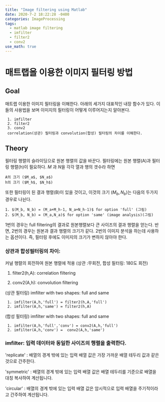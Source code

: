 ```yaml
---
title: "Image filtering using Matlab"
date: 2020-7-2 18:22:28 -0400
categories: ImageProcessing
tags:
  - matlab image filtering
  - imfilter 
  - filter2 
  - conv2
use_math: true
---
```

# 매트랩을 이용한 이미지 필터링 방법

## Goal
  매트랩 이용한 이미지 필터링을 이해한다. 아래의 세가지 대표적인 내장 함수가 있다. 이들의 사용법을 보며 이미지의 필터링이 어떻게 이루어지는지 알아본다.
  
     1. imfilter 
     2. filter2  
     3. conv2    
     correlation(상관) 필터링과 convolution(합성) 필터링의 차이를 이해한다. 
  

## Theory 

   필터링 행렬의 슬라이딩으로 원본 행렬의 값을 바꾼다. 필터링에는 원본 행렬(A)과 필터링 행렬(h)이 필요하다. $M$ 과 $N$을 각각 열과 행의 갯수라 하면 

    A의 크기 ($M_a$, $N_a$) 
    h의 크기 ($M_h$, $N_h$)
    
   또한 필터링이 된 결과 행렬(B)이 있을 것이고, 이것의 크기 $(M_b,N_b)$는 다음의 두가지 경우로 나뉜다. 
  
    1. $(M_b, N_b) = (M_a+M_h-1, N_a+N_h-1)$ for option 'full' (그림)
    2. $(M_b, N_b) = (M_a,N_a)$ for option 'same' (image analysis)(그림) 

   1번의 경우는 full filtering의 결과로 원본행렬보다 큰 사이즈의 결과 행렬을 얻는다. 반면, 2번의 경우는 원본과 결과 행렬의 크기가 같다. 
   2번의 이미지 분석을 하는데 사용하는 옵션이다. 즉, 필터링 후에도 이미지의 크기가 변하지 않아야 한다. 

### 상관과 합성필터링의 차이: 

   커널 행렬의 회전하여 원본 행렬에 적용 (상관 :무회전, 합성 필터링: 180도 회전)
  
   1. filter2(h,A): correlation filtering  
   
   2. conv2(A,h): convolution filtering 

   (상관 필터링) imfilter with two shapes: full and same 
   
     1. imfilter(A,h,'full') = filter2(h,A,'full') 
     2. imfilter(A,h,'same') = filter2(h,A) 

   (합성 필터링) imfilter with two shapes: full and same 
   
     1. imfilter(A,h,'full','conv') = conv2(A,h,'full') 
     2. imfilter(A,h,'conv') =  conv2(A,h,'same')


### imfilter: 입력 데이터와 동일한 사이즈의 행렬을 출력한다.

   'replicate' : 배열의 경계 밖에 있는 입력 배열 값은 가장 가까운 배열 테두리 값과 같은 것으로 간주한다. 
     
   'symmetric' : 배열의 경계 밖에 있는 입력 배열 값은 배열 테두리를 기준으로 배열을 대칭 복사하여 계산됩니다.
     
   'circular'  : 배열의 경계 밖에 있는 입력 배열 값은 암시적으로 입력 배열을 주기적이라고 간주하여 계산됩니다.
   
    
    
